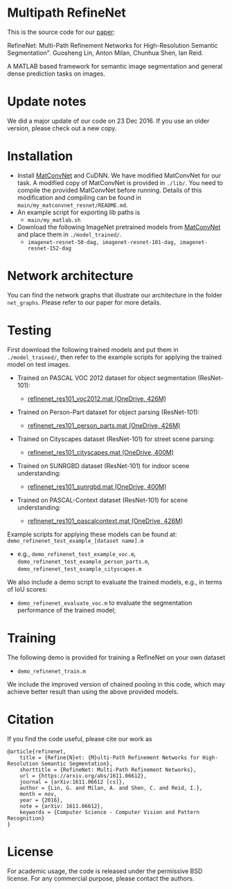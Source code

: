# Multipath RefineNet
This is the source code for our [paper](https://arxiv.org/abs/1611.06612):

RefineNet: Multi-Path Refinement Networks for High-Resolution Semantic Segmentation". Guosheng Lin, Anton Milan, Chunhua Shen, Ian Reid.

A MATLAB based framework for semantic image segmentation and general dense prediction tasks on images.


# Update notes
We did a major update of our code on 23 Dec 2016. If you use an older version, please check out a new copy.


# Installation
* Install [MatConvNet](http://www.vlfeat.org/matconvnet/) and CuDNN. We have modified MatConvNet for our task. A modified copy of MatConvNet is provided in `./lib/`. You need to compile the provided MatConvNet before running. Details of this modification and compiling can be found in `main/my_matconvnet_resnet/README.md`.
* An example script for exporting lib paths is
  * `main/my_matlab.sh` 
* Download the following ImageNet pretrained models from [MatConvNet](http://www.vlfeat.org/matconvnet/pretrained/) and place them in `./model_trained/`.
  * `imagenet-resnet-50-dag, imagenet-resnet-101-dag, imagenet-resnet-152-dag` 

# Network architecture
You can find the network graphs that illustrate our architecture in the folder `net_graphs`. Please refer to our paper for more details.


# Testing

<!-- For now, only the model for the PASCAL VOC (ResNet-101) dataset is provided. More trained models will be available soon.  -->
First download the following trained models and put them in `./model_trained/`, then refer to the example scripts for applying the trained model on test images.

* Trained on PASCAL VOC 2012 dataset for object segmentation (ResNet-101): 
  * [refinenet_res101_voc2012.mat (OneDrive, 426M)](https://1drv.ms/u/s!AmxAc3Al6cbBa42jLruLYscVIiw)
  
* Trained on Person-Part dataset for object parsing (ResNet-101): 
  * [refinenet_res101_person_parts.mat (OneDrive, 426M)](https://1drv.ms/u/s!AmxAc3Al6cbBbZXGYA56ELRjedE)

* Trained on Cityscapes dataset (ResNet-101) for street scene parsing: 
  * [refinenet_res101_cityscapes.mat  (OneDrive, 400M)](https://1drv.ms/u/s!AmxAc3Al6cbBbuYTmQG_dGXAfn4)

* Trained on SUNRGBD dataset (ResNet-101) for indoor scene understanding: 
  * [refinenet_res101_sunrgbd.mat  (OneDrive, 400M)](https://1drv.ms/u/s!AmxAc3Al6cbBcPw22yUv67rEn1Y)

* Trained on PASCAL-Context dataset (ResNet-101) for scene understanding: 
  * [refinenet_res101_pascalcontext.mat  (OneDrive, 426M)](https://1drv.ms/u/s!AmxAc3Al6cbBdiWtNpOaBUM4gu0)

Example scripts for applying these models can be found at: `demo_refinenet_test_example_[dataset name].m`
* e.g., `demo_refinenet_test_example_voc.m`, `demo_refinenet_test_example_person_parts.m`, `demo_refinenet_test_example_cityscapes.m`

We also include a demo script to evaluate the trained models, e.g., in terms of IoU scores:
* `demo_refinenet_evaluate_voc.m` to evaluate the segmentation performance of the trained model;


# Training
The following demo is provided for training a RefineNet on your own dataset
* `demo_refinenet_train.m`

We include the improved version of chained pooling in this code, which may achieve better result than using the above provided models. 


# Citation
If you find the code useful, please cite our work as

```
@article{refinenet,
	title = {Refine{N}et: {M}ulti-Path Refinement Networks for High-Resolution Semantic Segmentation},
	shorttitle = {RefineNet: Multi-Path Refinement Networks},
	url = {https://arxiv.org/abs/1611.06612},
	journal = {arXiv:1611.06612 [cs]},
	author = {Lin, G. and Milan, A. and Shen, C. and Reid, I.},
	month = nov,
	year = {2016},
	note = {arXiv: 1611.06612},
	keywords = {Computer Science - Computer Vision and Pattern Recognition}
}
```
# License
For academic usage, the code is released under the permissive BSD license. For any commercial purpose, please contact the authors.
